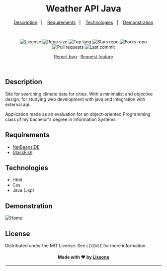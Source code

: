 <h1 align="center">
  Weather API Java
</h1>

<p align="center">
  <a href="#description">Description</a>&nbsp;&nbsp;&nbsp;|&nbsp;&nbsp;&nbsp;
  <a href="#requirements">Requirements</a>&nbsp;&nbsp;&nbsp;|&nbsp;&nbsp;&nbsp;
  <a href="#technologies">Technologies</a>&nbsp;&nbsp;&nbsp;|&nbsp;&nbsp;&nbsp;
  <a href="#demonstration">Demonstration</a>
</p>
<br />
<p align="center">
  <img src="https://img.shields.io/static/v1?label=license&message=MIT" alt="License">
  <img src="https://img.shields.io/github/repo-size/Lissone/weather-java" alt="Repo size" />
  <img src="https://img.shields.io/github/languages/top/Lissone/weather-java" alt="Top lang" />
  <img src="https://img.shields.io/github/stars/Lissone/weather-java" alt="Stars repo" />
  <img src="https://img.shields.io/github/forks/Lissone/weather-java" alt="Forks repo" />
  <img src="https://img.shields.io/github/issues-pr/Lissone/weather-java" alt="Pull requests" >
  <img src="https://img.shields.io/github/last-commit/Lissone/weather-java" alt="Last commit" />
</p>

<p align="center">
  <a href="https://github.com/Lissone/weather-java/issues">Report bug</a>
  ·
  <a href="https://github.com/Lissone/weather-java/issues">Request feature</a>
</p>

<br />

## Description

Site for searching climate data for cities. With a minimalist and objective design, for studying web development with java and integration with external api.

Application made as an evaluation for an object-oriented Programming class of my bachelor's degree in Information Systems.

## Requirements

- [NetBeansIDE](https://netbeans.apache.org/)
- [GlassFish](https://javaee.github.io/glassfish/)

## Technologies

- Html
- Css
- Java (Jsp)

## Demonstration

![Home](https://i.imgur.com/HYa4vRt.png)

## License

Distributed under the MIT License. See `LICENSE` for more information.

<h4 align="center">
  Made with ❤️ by <a href="https://github.com/Lissone" target="_blank">Lissone</a>
</h4>

<hr />
